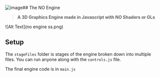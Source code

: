 ![image](https://github.com/user-attachments/assets/86f609c7-17cb-40b7-81ca-5411ad1507eb)## The NO Engine

> **A 3D Graphics Engine made in Javascript with NO Shaders or GLs**  

![Alt Text](no engine ss.png)

## Setup

  The `stageFiles` folder is stages of the engine broken down into multiple files. 
  You can run anyone along with the `controls.js` file. 
  
  The final engine code is in `main.js`
